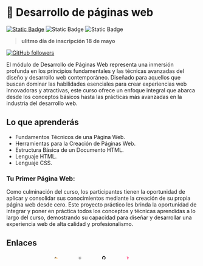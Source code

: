 <!-- En este módulo, exploraremos los fundamentos técnicos y las herramientas necesarias para crear páginas web efectivas y atractivas. Desde entender cómo funciona un navegador hasta dominar los lenguajes de marcado y estilos, este curso te proporcionará las habilidades necesarias para construir tu primera página web. -->

# 🦕 Desarrollo de páginas web
[![Static Badge](https://img.shields.io/badge/Inscribete-formulario-yellow)](https://forms.gle/aUrLSjFNvq3VTKPr6)
![Static Badge](https://img.shields.io/badge/modalidad-sábdos-green)
![Static Badge](https://img.shields.io/badge/horario-10%3A00_a_14%3A00_h-red)

> **ulitmo día de inscripción 18 de mayo**

[![GitHub followers](https://img.shields.io/github/followers/Alfonso6z)](https://github.com/Alfonso6z)


El módulo de Desarrollo de Páginas Web representa una inmersión profunda en los principios fundamentales y las técnicas avanzadas del diseño y desarrollo web contemporáneo. Diseñado para aquellos que buscan dominar las habilidades esenciales para crear experiencias web innovadoras y atractivas, este curso ofrece un enfoque integral que abarca desde los conceptos básicos hasta las prácticas más avanzadas en la industria del desarrollo web.

## Lo que aprenderás
* Fundamentos Técnicos de una Página Web.
* Herramientas para la Creación de Páginas Web.
* Estructura Básica de un Documento HTML.
* Lenguaje HTML.
* Lenguaje CSS.


### Tu Primer Página Web:
Como culminación del curso, los participantes tienen la oportunidad de aplicar y consolidar sus conocimientos mediante la creación de su propia página web desde cero. Este proyecto práctico les brinda la oportunidad de integrar y poner en práctica todos los conceptos y técnicas aprendidas a lo largo del curso, demostrando su capacidad para diseñar y desarrollar una experiencia web de alta calidad y profesionalismo.


## Enlaces

<div style="width:50%; display:flex; margin:auto; justify-content:space-around">
    <a href="http://187.217.4.141/~edc/moodle/"><img src="https://github.com/wolfycode-a6z/actividades-pilares-16s/blob/main/alfonsoGonzalezZempoalteca/edc/assets/moodle.png?raw=true" style="width:15%"></a>
    <a href="" target="_blank"><img src="https://github.com/wolfycode-a6z/actividades-pilares-16s/blob/main/alfonsoGonzalezZempoalteca/edc/assets/instalaciones.png?raw=true"  style="width:15%"></a>
    <a href="" target="_blank"><img src="https://github.com/wolfycode-a6z/actividades-pilares-16s/blob/main/alfonsoGonzalezZempoalteca/edc/assets/github.png?raw=true"  style="width:15%"></a>
    <a href="" target="_blank"><img src="https://github.com/wolfycode-a6z/actividades-pilares-16s/blob/main/alfonsoGonzalezZempoalteca/edc/assets/desarrollo.png?raw=true"  style="width:15%"></a>
</div>
